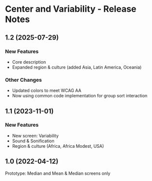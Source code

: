 # Center and Variability - Release Notes
<!-- 
Instructions:
* Replace {{SIM_TITLE}} with the simulation title.
* For a published version, replace {{PUBLICATION_DATE}} with the publication date, in year-month-day format, e.g. "2025-05-16".
* For a version that has not been published yet, replace {{PUBLICATION_DATE}} with "in progress".
* Make sure version numbers are correct, in MAJOR.MINOR format, e.g. "1.2".
* For a 1.0 release, only the 1.0 heading and date is needed. This includes ports of legacy sims.
* Developer and designer should collaborate on what to include for any release beyond 1.0. 
* For each new version, add a section to the top of these release notes - reverse chronological order, with the most-recent version at the top.

For an exemplar, see https://github.com/phetsims/balancing-chemical-equations/blob/main/doc/release-notes.md
-->


## 1.2 (2025-07-29)

### New Features
* Core description
* Expanded region & culture (added Asia, Latin America, Oceania)

### Other Changes
* Updated colors to meet WCAG AA 
* Now using common code implementation for group sort interaction 

## 1.1 (2023-11-01)

### New Features
* New screen: Variability
* Sound & Sonification
* Region & culture (Africa, Africa Modest, USA)

## 1.0 (2022-04-12)

Prototype: Median and Mean & Median screens only
